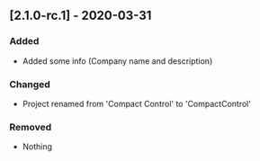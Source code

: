 ## [2.1.0-rc.1] - 2020-03-31
### Added
- Added some info (Company name and description)

### Changed
- Project renamed from 'Compact Control' to 'CompactControl'

### Removed
- Nothing